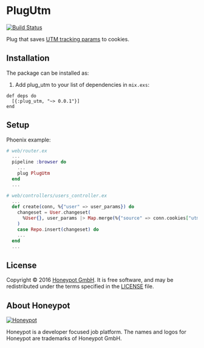 # PlugUtm
[![Build Status](https://travis-ci.org/honeypotio/plug_utm.svg)][1]

Plug that saves [UTM tracking params][4] to cookies.

## Installation

The package can be installed as:

  1. Add plug_utm to your list of dependencies in `mix.exs`:

    def deps do
      [{:plug_utm, "~> 0.0.1"}]
    end


## Setup

Phoenix example:

```elixir
# web/router.ex
  ...
  pipeline :browser do
    ...
    plug PlugUtm
  end
  ...
```

```elixir
# web/controllers/users_controller.ex
  ...
  def create(conn, %{"user" => user_params}) do
    changeset = User.changeset(
      %User{}, user_params |> Map.merge(%{"source" => conn.cookies["utm.source"]})
    )
    case Repo.insert(changeset) do
    ...
  end
  ...
```

License
-------

Copyright © 2016 [Honeypot GmbH][3]. It is free software, and may be
redistributed under the terms specified in the [LICENSE](/LICENSE) file.

About Honeypot
--------------

[![Honeypot](https://www.honeypot.io/logo.png)][3]

Honeypot is a developer focused job platform.
The names and logos for Honeypot are trademarks of Honeypot GmbH.

[1]: https://travis-ci.org/honeypotio/plug_utm
[2]: http://www.whatamiworth.io?utm_source=github
[3]: https://www.honeypot.io?utm_source=github
[4]: https://en.wikipedia.org/wiki/UTM_parameters
